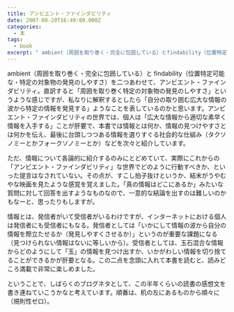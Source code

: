 ```yaml
---
title: アンビエント・ファインダビリティ
date: 2007-08-20T16:49:00.000Z
categories:
  - 本
tags:
  - book
excerpt: " ambient（周囲を取り巻く・完全に包囲している）とfindability（位置特定可能な・特定の対象物の発見のしやすさ）を二つあわせて、アンビエント・ファインダビリティ。直訳すると「周囲を取り巻く特定の対象物の発見のしやすさ」というような感じですが、私なりに解釈するとしたら「自分の取り囲む広大な情報の波から特定の情報を発見する」ようなことを表しているのかと思います。アンビエント・ファインダビリティの世界では、個人は「広大な情報から適切な素早く情報を入手する」ことが肝要で、本書では情報とは何か、情報の見つけやすさとは何かを伝え、最後に台頭しつつある情報を選りすぐる社会的な仕組み（タクソノミーとかフォークソノミーとか）などを次々と紹介しています。"
---
```


ambient（周囲を取り巻く・完全に包囲している）と findability（位置特定可能な・特定の対象物の発見のしやすさ）を二つあわせて、アンビエント・ファインダビリティ。直訳すると「周囲を取り巻く特定の対象物の発見のしやすさ」というような感じですが、私なりに解釈するとしたら「自分の取り囲む広大な情報の波から特定の情報を発見する」ようなことを表しているのかと思います。アンビエント・ファインダビリティの世界では、個人は「広大な情報から適切な素早く情報を入手する」ことが肝要で、本書では情報とは何か、情報の見つけやすさとは何かを伝え、最後に台頭しつつある情報を選りすぐる社会的な仕組み（タクソノミーとかフォークソノミーとか）などを次々と紹介しています。

ただ、情報について各論的に紹介するのみにとどめていて、実際にこれからの「アンビエント・ファインダビリティ」な世界でどのように行動すべきか、といった提言はなされていない。その点が、すこし拍子抜けというか、結末がうやむやな映画を見たような感覚を覚えました。「真の情報はどこにあるか」みたいな質問に対して回答を出すようなものなので、一意的な結論を出すのは難しいのかもなーと、思ったりもしますが。

情報とは、発信者がいて受信者がいるわけですが、インターネットにおける個人は発信者にも受信者にもなる。発信者としては「いかにして情報の波から自分の情報を際立たせるか（発見しやすくさせるか）」というのが重要な課題になる（見つけられない情報はないに等しいから）。受信者としては、玉石混合な情報からどのようにして「玉」の情報を見つけ出すか、いかがわしい情報を切り捨てることができるかが肝要となる。この二点を念頭に入れて本書を読むと、読みどころ満載で非常に楽しめました。

ということで、しばらくのブログネタとして、この半年くらいの読書の感想文を書き連ねていこうかなと考えています。順番は、机の左にあるものから順々に（規則性ゼロ）。

